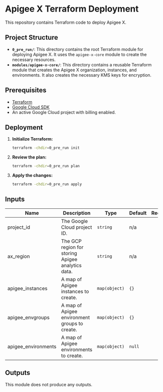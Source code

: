 # Apigee X Terraform Deployment

This repository contains Terraform code to deploy Apigee X.

## Project Structure

*   **`0_pre_run/`**: This directory contains the root Terraform module for deploying Apigee X. It uses the `apigee-x-core` module to create the necessary resources.
*   **`modules/apigee-x-core/`**: This directory contains a reusable Terraform module that creates the Apigee X organization, instances, and environments. It also creates the necessary KMS keys for encryption.

## Prerequisites

*   [Terraform](https://www.terraform.io/downloads.html)
*   [Google Cloud SDK](https://cloud.google.com/sdk/docs/install)
*   An active Google Cloud project with billing enabled.

## Deployment

1.  **Initialize Terraform:**
    ```bash
    terraform -chdir=0_pre_run init
    ```
2.  **Review the plan:**
    ```bash
    terraform -chdir=0_pre_run plan
    ```
3.  **Apply the changes:**
    ```bash
    terraform -chdir=0_pre_run apply
    ```

## Inputs

| Name | Description | Type | Default | Required |
|------|-------------|------|---------|:--------:|
| project\_id | The Google Cloud project ID. | `string` | n/a | yes |
| ax\_region | The GCP region for storing Apigee analytics data. | `string` | n/a | yes |
| apigee\_instances | A map of Apigee instances to create. | `map(object)` | `{}` | no |
| apigee\_envgroups | A map of Apigee environment groups to create. | `map(object)` | `{}` | no |
| apigee\_environments | A map of Apigee environments to create. | `map(object)` | `null` | no |

## Outputs

This module does not produce any outputs.
